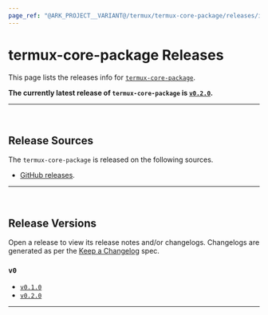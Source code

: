 ```yaml
---
page_ref: "@ARK_PROJECT__VARIANT@/termux/termux-core-package/releases/index.html"
---
```


# termux-core-package Releases

This page lists the releases info for [`termux-core-package`](https://github.com/termux/termux-core-package).

**The currently latest release of `termux-core-package` is [`v0.2.0`](0/v0.2.0.md).**

---

&nbsp;





## Release Sources

The `termux-core-package` is released on the following sources.

- [GitHub releases](https://github.com/termux/termux-core-package/releases).

---

&nbsp;





## Release Versions

Open a release to view its release notes and/or changelogs. Changelogs are generated as per the [Keep a Changelog](https://github.com/olivierlacan/keep-a-changelog) spec.

### `v0`

- [`v0.1.0`](0/v0.1.0.md)
- [`v0.2.0`](0/v0.2.0.md)

---

&nbsp;
